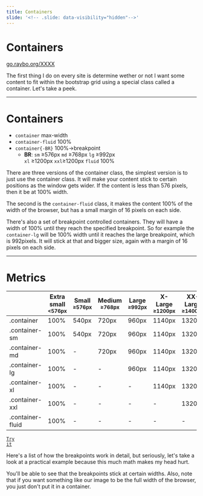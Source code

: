 ```yaml
---
title: Containers
slide: '<!-- .slide: data-visibility="hidden"-->'
---
```


<!-- .slide: data-state="layout-title" class="bg-dark"-->

# Containers

<div class="slide-link"><a href="https://go.raybo.org/XXXX"><i class="fab fa-slideshare"></i> go.raybo.org/XXXX</a></div>

> >

The first thing I do on every site is determine wether or not I want some content to fit within the bootstrap grid using a special class called a container. Let's take a peek.

---

<!-- .slide: data-state="layout-code-list" -->

# Containers

- `container` max-width
- `container-fluid` 100%
- `container{-BR}` 100%->breakpoint
  - **BR**: `sm` ≥576px `md` ≥768px `lg` ≥992px<br>`xl` ≥1200px `xxl`≥1200px `fluid` 100%

> >

There are three versions of the container class, the simplest version is to just use the container class. It will make your content stick to certain positions as the window gets wider. If the content is less than 576 pixels, then it be at 100% width.

The second is the `container-fluid` class, it makes the content 100% of the width of the browser, but has a small margin of 16 pixels on each side.

There's also a set of breakpoint controlled containers. They will have a width of 100% until they reach the specified breakpoint. So for example the `container-lg` will be 100% width until it reaches the large breakpoint, which is 992pixels. It will stick at that and bigger size, again with a margin of 16 pixels on each side.

---

# Metrics

|                  | Extra small<br><small><576px</small> | Small<br><small>≥576px</small> | Medium<br><small>≥768px</small> | Large<br><small>≥992px</small> | X-Large<br><small>≥1200px</small> | XX-Large<br><small>≥1400px</small> |
| ---------------- | ------------------------------------ | ------------------------------ | ------------------------------- | ------------------------------ | --------------------------------- | ---------------------------------- |
| .container       | 100%                                 | 540px                          | 720px                           | 960px                          | 1140px                            | 1320px                             |
| .container-sm    | 100%                                 | 540px                          | 720px                           | 960px                          | 1140px                            | 1320px                             |
| .container-md    | 100%                                 | -                              | 720px                           | 960px                          | 1140px                            | 1320px                             |
| .container-lg    | 100%                                 | -                              | -                               | 960px                          | 1140px                            | 1320px                             |
| .container-xl    | 100%                                 | -                              | -                               | -                              | 1140px                            | 1320px                             |
| .container-xxl   | 100%                                 | -                              | -                               | -                              | -                                 | 1320px                             |
| .container-fluid | 100%                                 | -                              | -                               | -                              | -                                 | -                                  |

<a href="https://codepen.io/planetoftheweb/pen/GRrmWpz" target="_blank"><code class="code-royal">Try it</code></a>

> >

Here's a list of how the breakpoints work in detail, but seriously, let's take a look at a practical example because this much math makes my head hurt.

You'll be able to see that the breakpoints stick at certain widths. Also, note that if you want something like our image to be the full width of the browser, you just don't put it in a container.
